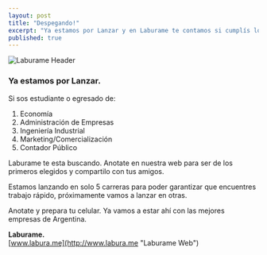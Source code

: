 ```yaml
---
layout: post
title: "Despegando!"
excerpt: "Ya estamos por Lanzar y en Laburame te contamos si cumplís los requisitos para anotarte!"
published: true
---
```



![Laburame Header]({{site.baseurl}}/images/laburamemedioum.jpg)

### Ya estamos por Lanzar.

Si sos estudiante o egresado de:

1. Economía
2. Administración de Empresas
3. Ingeniería Industrial
4. Marketing/Comercialización
5. Contador Público

Laburame te esta buscando. Anotate en nuestra web para ser de los primeros elegidos y compartilo con tus amigos.

Estamos lanzando en solo 5 carreras para poder garantizar que encuentres trabajo rápido, próximamente vamos a lanzar en otras.

Anotate y prepara tu celular. Ya vamos a estar ahí con las mejores empresas de Argentina.

**Laburame.** <br/>
[www.labura.me](http://www.labura.me "Laburame Web")
